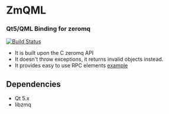 # ZmQML
### Qt5/QML Binding for zeromq

[![Build Status](https://travis-ci.org/rferrazz/zmqml.svg?branch=master)](https://travis-ci.org/rferrazz/zmqml)

 - It is built upon the C zeromq API
 - It doesn't throw exceptions, it returns invalid objects instead.
 - It provides easy to use RPC elements [example](https://github.com/rferrazz/zmqml/blob/master/examples/rpc/main.qml)

Dependencies
-------------

 - Qt 5.x
 - libzmq

